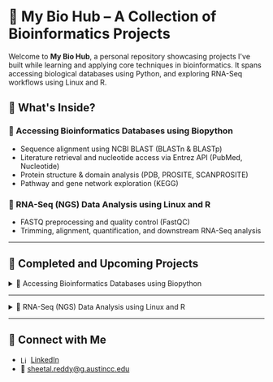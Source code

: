 # 🧬 My Bio Hub – A Collection of Bioinformatics Projects

Welcome to **My Bio Hub**, a personal repository showcasing projects I've built while learning and applying core techniques in bioinformatics. It spans accessing biological databases using Python, and exploring RNA-Seq workflows using Linux and R.

## 🔬 What's Inside?

### 📘 Accessing Bioinformatics Databases using Biopython
- Sequence alignment using NCBI BLAST (BLASTn & BLASTp)  
- Literature retrieval and nucleotide access via Entrez API (PubMed, Nucleotide)  
- Protein structure & domain analysis (PDB, PROSITE, SCANPROSITE)  
- Pathway and gene network exploration (KEGG)  

### 🧪 RNA-Seq (NGS) Data Analysis using Linux and R
- FASTQ preprocessing and quality control (FastQC)  
- Trimming, alignment, quantification, and downstream RNA-Seq analysis  

---

## 🚀 Completed and Upcoming Projects

<details>
  <summary>📌 Accessing Bioinformatics Databases using Biopython </summary>

###

<details>
  <summary>🚀 Sequence Alignment using NCBI BLAST </summary>

#### [View Documentation](https://github.com/sheetalreddy25/my-bio-hub/blob/5d455afccf9c6d19359b3acab38ab8a791e87fce/Project1_Documentation.md)

<details>
  <summary>🧬 Nucleotide BLAST (BLASTn) with NCBI </summary>

#### [**View Python Notebook**](https://github.com/sheetalreddy25/my-bio-hub/blob/main/nucleotide-blast-blastn-with-ncbi.ipynb)

#### Overview
This part of the project involves performing a Nucleotide BLAST (BLASTn) search using the TP53 gene sequence. BLASTn is used to compare a nucleotide sequence against the NCBI nucleotide database to identify homologous sequences.

#### Dataset
- The dataset used is the **TP53 gene sequence**, available at:  
  [NCBI TP53 Gene](https://www.ncbi.nlm.nih.gov/gene/7157)

</details>

<details>
  <summary>🧪 Protein BLAST (BLASTp) with NCBI </summary>

#### [**View Python Notebook**](https://github.com/sheetalreddy25/my-bio-hub/blob/main/protein-blast-blastp-with-ncbi.ipynb)

#### Overview
This part of the project involves performing a Protein BLAST (BLASTp) search using the translated TP53 protein sequence. BLASTp is used to compare an amino acid sequence against the NCBI protein database to identify homologous sequences.

#### Dataset
- The dataset used is the **TP53 protein sequence**, available at:  
  - [UniProt P04637](https://www.uniprot.org/uniprotkb/P04637/entry)  
  - [FASTA Download](https://rest.uniprot.org/uniprotkb/P04637.fasta)

</details>

</details>

---

<details>
  <summary>🧬 Fetch PUBMED & Nucleotide Sequences using ENTREZ </summary>

#### [View Documentation](https://github.com/sheetalreddy25/my-bio-hub/blob/b156919fb7c4b28769c7950d4a931e999457fbc6/Project2_Documentation.md)

<details>
  <summary>📄 Fetch PUBMED using Entrez </summary>

#### [🧪 View Python Notebook](https://github.com/sheetalreddy25/my-bio-hub/blob/66597486962ebc7a87efb324f1a6583d19060029/fetch-pubmed-using-entrez.ipynb)

#### Overview
This part of the project involves retrieving data from the **PubMed** database using Biopython’s **Entrez API**. It includes searching for articles related to TP53 and formatting the results.

</details>

<details>
  <summary>🧬 Fetch Nucleotide Sequences using Entrez </summary>

#### [🧪 View Python Notebook](https://github.com/sheetalreddy25/my-bio-hub/blob/f9185416a09cd9799d7ce46e48aff519f8629798/fetch-nucleotide-sequences-using-entrez.ipynb)

#### Overview  
This part of the project demonstrates how to search for and retrieve **nucleotide sequences** from the **NCBI Nucleotide database** using Biopython’s Entrez module. It includes a gene-level search (TP53 in humans), and fetches records in both FASTA and GenBank formats.

</details>

</details>

---

<details>
  <summary> 🧬 Fetch Proteins from PDB </summary>
  
  #### [View Documentation]()
  
  #### [🧪 View Python Notebook](https://github.com/sheetalreddy25/my-bio-hub/blob/d718147b7946c3870b87b37b2fcd502b7dad05bd/fetch-proteins-from-pdb.ipynb)

  #### Overview
  This part of the project involves retrieving and parsing protein structure data from the Protein Data Bank (PDB) using Biopython’s PDB module. It demonstrates downloading   the TP53 protein structure (PDB ID: 7BWN), extracting metadata, and summarizing chain and residue information.

</details>

---

###

<details>
  <summary> 🔜 PROSITE & SCANPROSITE from EXPASY  </summary>
</details>

###

<details>
  <summary> 🔜 Access KEGG Database  </summary>
</details>

</details>

---

<details>
  <summary>📌 RNA-Seq (NGS) Data Analysis using Linux and R  </summary>

###

<details>
  <summary> 🔜 FastQC Analysis  </summary>
</details>

###

<details>
  <summary> 🔜 Trimming of Poor Quality Reads  </summary>
</details>

###

<details>
  <summary> 🔜 Performing Alignment of Reads with Reference Genome  </summary>
</details>

###

<details>
  <summary> 🔜 RNA-Seq: Mapping, and Differential Expression Analysis  </summary>
</details>

</details>

---

## 🔗 Connect with Me
- <img src="https://cdn.jsdelivr.net/gh/devicons/devicon/icons/linkedin/linkedin-original.svg" alt="LinkedIn" width="16" style="vertical-align:middle;"/> [LinkedIn](https://www.linkedin.com/in/sheetalreddy25)
- 📧 [sheetal.reddy@g.austincc.edu](mailto:sheetal.reddy@g.austincc.edu)

